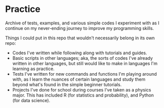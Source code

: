# Practice

Archive of tests, examples, and various simple codes I experiment with as I continue on my never-ending journey to improve my programming skills.


Things I could put in this repo that wouldn't necessarily belong in its own repo:

- Codes I've written while following along with tutorials and guides.
- Basic scripts in other languages; aka, the sorts of codes I've already written in other languages, but still would like to make in languages I'm learning as practice.
- Tests I've written for new commands and functions I'm playing around with, as I learn the nuances of certain languages and study them beyond what's found in the simple beginner tutorials.
- Projects I've done for school during courses I've taken as a physics major. This has included R (for statistics and probability), and Python (for data science).
